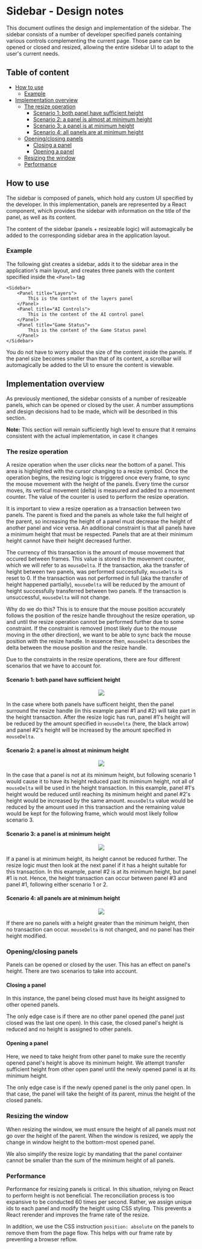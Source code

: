 # Sidebar - Design notes<!-- omit in toc -->

This document outlines the design and implementation of the sidebar. The sidebar consists of a number
of developer specified panels containing various controls complementing the current page. Those pane
can be opened or closed and resized, allowing the entire sidebar UI to adapt to the user's current
needs.

## Table of content<!-- omit in toc -->

- [How to use](#how-to-use)
    - [Example](#example)
- [Implementation overview](#implementation-overview)
    - [The resize operation](#the-resize-operation)
        - [Scenario 1: both panel have sufficient height](#scenario-1-both-panel-have-sufficient-height)
        - [Scenario 2: a panel is almost at minimum height](#scenario-2-a-panel-is-almost-at-minimum-height)
        - [Scenario 3: a panel is at minimum height](#scenario-3-a-panel-is-at-minimum-height)
        - [Scenario 4: all panels are at minimum height](#scenario-4-all-panels-are-at-minimum-height)
    - [Opening/closing panels](#openingclosing-panels)
        - [Closing a panel](#closing-a-panel)
        - [Opening a panel](#opening-a-panel)
    - [Resizing the window](#resizing-the-window)
    - [Performance](#performance)

## How to use

The sidebar is composed of panels, which hold any custom UI specified by the developer. In this implementation,
panels are represented by a React component, which provides the sidebar with information on the title of the panel,
as well as its content.

The content of the sidebar (panels + resizeable logic) will automagically be added to the corresponding sidebar area in
the application layout.

### Example

The following gist creates a sidebar, adds it to the sidebar area in the application's main layout, and creates three panels
with the content specified inside the `<Panel>` tag

```JSX
<Sidebar>
    <Panel title="Layers">
        This is the content of the layers panel
    </Panel>
    <Panel title="AI Controls">
        This is the content of the AI control panel
    </Panel>
    <Panel title="Game Status">
        This is the content of the Game Status panel
    </Panel>
</Sidebar>
```

You do not have to worry about the size of the content inside the panels. If the panel size becomes smaller than that of its content,
a scrollbar will automagically be added to the UI to ensure the content is viewable.

## Implementation overview

As previously mentioned, the sidebar consists of a number of resizeable panels, which can be opened or closed by the user. A number
assumptions and design decisions had to be made, which will be described in this section.

**Note:** This section will remain sufficiently high level to ensure that it remains consistent with the actual implementation, in
case it changes

### The resize operation

A resize operation when the user clicks near the bottom of a panel. This area is highlighted with the cursor changing to a resize symbol.
Once the operation begins, the resizing logic is triggered once every frame, to sync the mouse movement with the height of the panels.
Every time the cursor moves, its vertical movement (delta) is measured and added to a movement counter. The value of
the counter is used to perform the resize operation.

It is important to view a resize operation as a transaction between two panels. The parent is fixed and the panels as whole take the
full height of the parent, so increasing the height of a panel must decrease the height of another panel and vice versa. An additional
constraint is that all panels have a minimum height that must be respected. Panels that are at their minimum height cannot have their
height decreased further.

The currency of this transaction is the amount of mouse movement that occured between frames. This value is
stored in the movement counter, which we will refer to as `mouseDelta`. If the transaction, aka the transfer of height between
two panels, was performed successfully, `mouseDelta` is reset to 0. If the transaction was not performed in full (aka the transfer
of height happened partially), `mouseDelta` will be reduced by the amount of height successfully transferred between two panels.
If the transaction is unsuccessful, `mouseDelta` will not change.

Why do we do this? This is to ensure that the mouse position accurately follows the position of the resize handle throughout the resize
operation, up and until the resize operation cannot be performed further due to some constraint. If the constraint is removed (most likely
due to the mouse moving in the other direction), we want to be able to sync back the mouse position with the resize handle. In essence then,
`mouseDelta` describes the delta between the mouse position and the resize handle.

Due to the constraints in the resize operations, there are four different scenarios that we have to account for.

#### Scenario 1: both panel have sufficient height

<p align="center">
  <img src="./__doc__/scenario_1.png">
</p>

In the case where both panels have sufficent height, then the panel surround the resize handle
(in this example panel #1 and #2) will take part in the height transaction. After the resize
logic has run, panel #1's height will be reduced by the amount specified in `mouseDelta` (here,
the black arrow) and panel #2's height will be increased by the amount specified in `mouseDelta`.

#### Scenario 2: a panel is almost at minimum height

<p align="center">
  <img src="./__doc__/scenario_2.png">
</p>

In the case that a panel is not at its minimum height, but following scenario 1 would cause it
to have its height reduced past its miminum height, not all of `mouseDelta` will be used in the
height transaction. In this example, panel #1's height would be reduced until reaching its minimum
height and panel #2's height would be increased by the same amount. `mouseDelta` value would be
reduced by the amount used in this transaction and the remaining value would be kept for the
following frame, which would most likely follow scenario 3.

#### Scenario 3: a panel is at minimum height

<p align="center">
  <img src="./__doc__/scenario_3.png">
</p>

If a panel is at minimum height, its height cannot be reduced further. The resize logic must then
look at the next panel if it has a height suitable for this transaction. In this example, panel #2
is at its minimum height, but panel #1 is not. Hence, the height transaction can occur between
panel #3 and panel #1, following either scenario 1 or 2.

#### Scenario 4: all panels are at minimum height

<p align="center">
  <img src="./__doc__/scenario_4.png">
</p>

If there are no panels with a height greater than the minimum height, then no transaction can occur.
`mouseDelta` is not changed, and no panel has their height modified.

### Opening/closing panels

Panels can be opened or closed by the user. This has an effect on panel's height. There are two scenarios to take into account.

#### Closing a panel

In this instance, the panel being closed must have its height assigned to other opened panels.

The only edge case is if there are no other panel opened (the panel just closed was the last one
open). In this case, the closed panel's height is reduced and no height is assigned to other panels.

#### Opening a panel

Here, we need to take height from other panel to make sure the recently opened panel's height is
above its minimum height. We attempt transfer sufficient height from other open panel until the
newly opened panel is at its minimum height.

The only edge case is if the newly opened panel is the only panel open. In that case, the panel will
take the height of its parent, minus the height of the closed panels.

### Resizing the window

When resizing the window, we must ensure the height of all panels must not go over the height of the
parent. When the window is resized, we apply the change in window height to the bottom-most
opened panel.

We also simplify the resize logic by mandating that the panel container cannot be smaller than
the sum of the minimum height of all panels.

### Performance

Performance for resizing panels is critical. In this situation, relying on React to
perform height is not beneficial. The reconciliation process is too expansive to be
conducted 60 times per second. Rather, we assign unique ids to each panel and modify
the height using CSS styling. This prevents a React rerender and improves the frame
rate of the resize.

In addition, we use the CSS instruction `position: absolute` on the panels to remove
them from the page flow. This helps with our frame rate by preventing a browser reflow.
